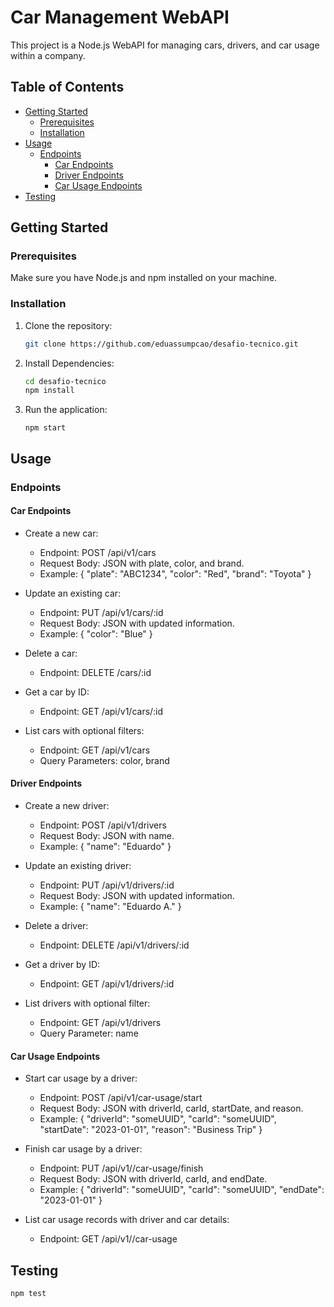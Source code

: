 # Car Management WebAPI

This project is a Node.js WebAPI for managing cars, drivers, and car usage within a company.

## Table of Contents

- [Getting Started](#getting-started)
  - [Prerequisites](#prerequisites)
  - [Installation](#installation)
- [Usage](#usage)
  - [Endpoints](#endpoints)
    - [Car Endpoints](#car-endpoints)
    - [Driver Endpoints](#driver-endpoints)
    - [Car Usage Endpoints](#car-usage-endpoints)
- [Testing](#testing)

## Getting Started

### Prerequisites

Make sure you have Node.js and npm installed on your machine.

### Installation

1. Clone the repository:

   ```bash
   git clone https://github.com/eduassumpcao/desafio-tecnico.git
2. Install Dependencies:
    ```bash
    cd desafio-tecnico
    npm install
    ```
3. Run the application:
    ```
    npm start
    ```

## Usage

### Endpoints
#### Car Endpoints

- Create a new car:
    - Endpoint: POST /api/v1/cars
    - Request Body: JSON with plate, color, and brand.
    - Example: { "plate": "ABC1234", "color": "Red", "brand": "Toyota" }

- Update an existing car:
    - Endpoint: PUT /api/v1/cars/:id
    - Request Body: JSON with updated information.
    - Example: { "color": "Blue" }
- Delete a car:
    - Endpoint: DELETE /cars/:id

- Get a car by ID:
    - Endpoint: GET /api/v1/cars/:id

- List cars with optional filters:
    - Endpoint: GET /api/v1/cars
    - Query Parameters: color, brand

#### Driver Endpoints
- Create a new driver:
    - Endpoint: POST /api/v1/drivers
    - Request Body: JSON with name.
    - Example: { "name": "Eduardo" }

- Update an existing driver:
    - Endpoint: PUT /api/v1/drivers/:id
    - Request Body: JSON with updated information.
    - Example: { "name": "Eduardo A." }

- Delete a driver:
    - Endpoint: DELETE /api/v1/drivers/:id

- Get a driver by ID:
    - Endpoint: GET /api/v1/drivers/:id

- List drivers with optional filter:
    - Endpoint: GET /api/v1/drivers
    - Query Parameter: name

#### Car Usage Endpoints

- Start car usage by a driver:
    - Endpoint: POST /api/v1/car-usage/start
    - Request Body: JSON with driverId, carId, startDate, and reason.
    - Example: { "driverId": "someUUID", "carId": "someUUID", "startDate": "2023-01-01", "reason": "Business Trip" }

- Finish car usage by a driver:
    - Endpoint: PUT /api/v1//car-usage/finish
    - Request Body: JSON with driverId, carId, and endDate.
    - Example: { "driverId": "someUUID", "carId": "someUUID", "endDate": "2023-01-01" }

- List car usage records with driver and car details:
    - Endpoint: GET /api/v1//car-usage

## Testing
```bash
npm test
```
